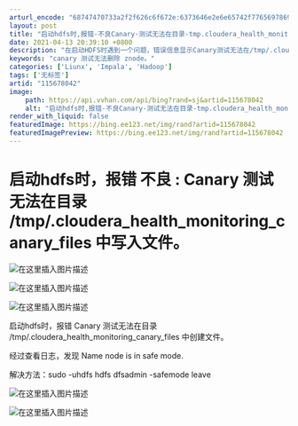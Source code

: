 ```yaml
---
arturl_encode: "68747470733a2f2f626c6f672e:6373646e2e6e65742f77656978696e5f34333231343634342f:61727469636c652f64657461696c732f313135363738303432"
layout: post
title: "启动hdfs时,报错-不良Canary-测试无法在目录-tmp.cloudera_health_monitoring_canary_files-中写入文件"
date: 2021-04-13 20:39:10 +0800
description: "在启动HDFS时遇到一个问题，错误信息显示Canary测试无法在/tmp/.cloudera_hea"
keywords: "canary 测试无法删除 znode。"
categories: ['Liunx', 'Impala', 'Hadoop']
tags: ['无标签']
artid: "115678042"
image:
    path: https://api.vvhan.com/api/bing?rand=sj&artid=115678042
    alt: "启动hdfs时,报错-不良Canary-测试无法在目录-tmp.cloudera_health_monitoring_canary_files-中写入文件"
render_with_liquid: false
featuredImage: https://bing.ee123.net/img/rand?artid=115678042
featuredImagePreview: https://bing.ee123.net/img/rand?artid=115678042
---
```


# 启动hdfs时，报错 不良 : Canary 测试无法在目录 /tmp/.cloudera\_health\_monitoring\_canary\_files 中写入文件。

![在这里插入图片描述](https://i-blog.csdnimg.cn/blog_migrate/224d8684dc3237423250ba17afae34a6.png)
  
![在这里插入图片描述](https://i-blog.csdnimg.cn/blog_migrate/13f2306514200e6b8d137e6dc2f0a237.png)
  
![在这里插入图片描述](https://i-blog.csdnimg.cn/blog_migrate/610dac4e9b43e19101be1d051d994d1a.png)
  
启动hdfs时，报错 Canary 测试无法在目录 /tmp/.cloudera\_health\_monitoring\_canary\_files 中创建文件。
  
经过查看日志，发现 Name node is in safe mode.
  
解决方法：sudo -uhdfs hdfs dfsadmin -safemode leave
  
![在这里插入图片描述](https://i-blog.csdnimg.cn/blog_migrate/6f2c4eebe4c694ecdca61155b792ffc8.png)
  
![在这里插入图片描述](https://i-blog.csdnimg.cn/blog_migrate/cff46ff6bf79e606fa11742c35fee78d.png)